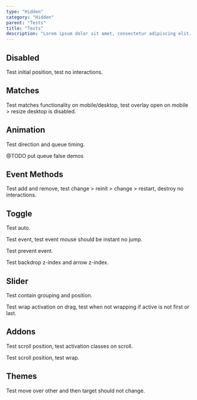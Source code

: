 ```yaml
---
type: "Hidden"
category: "Hidden"
parent: "Tests"
title: "Tests"
description: "Lorem ipsum dolor sit amet, consectetur adipiscing elit. Nunc tempus laoreet leo sit amet iaculis."
---
```


## Disabled

Test initial position, test no interactions.

<demo>
  <demovanilla src="vanilla/components/core/slider/disable">
  </demovanilla>
  <demovanilla src="vanilla/components/core/toggle/disable">
  </demovanilla>
  <demovanilla src="vanilla/components/core/overlay/disable">
  </demovanilla>
  <demovanilla src="vanilla/components/core/drop/disable">
  </demovanilla>
  <demovanilla src="vanilla/components/core/tooltip/disable">
  </demovanilla>
  <demovanilla src="vanilla/components/core/card/disable">
  </demovanilla>
</demo>

## Matches

Test matches functionality on mobile/desktop, test overlay open on mobile > resize desktop is disabled.

<demo>
  <demovanilla src="vanilla/components/core/slider/matches">
  </demovanilla>
  <demovanilla src="vanilla/components/core/toggle/matches">
  </demovanilla>
  <demovanilla src="vanilla/components/core/overlay/matches">
  </demovanilla>
  <demovanilla src="vanilla/components/core/drop/matches">
  </demovanilla>
  <demovanilla src="vanilla/components/core/tooltip/matches">
  </demovanilla>
</demo>

## Animation

Test direction and queue timing.

<demo>
  <demovanilla src="vanilla/components/core/toggle/animation-css-multiple">
  </demovanilla>
  <demovanilla src="vanilla/components/core/drop/animation-css-multiple">
  </demovanilla>
  <demovanilla src="vanilla/components/core/tooltip/animation-css-multiple">
  </demovanilla>
</demo>

<demo>
  <demovanilla src="vanilla/components/core/toggle/animation-js-multiple">
  </demovanilla>
  <demovanilla src="vanilla/components/core/drop/animation-js-multiple">
  </demovanilla>
  <demovanilla src="vanilla/components/core/tooltip/animation-js-multiple">
  </demovanilla>
</demo>

@TODO put queue false demos
## Event Methods

Test add and remove, test change > reinit > change > restart, destroy no interactions.

<demo>
  <div class="gatsby_demo_item xt-toggle" data-iframe="iframe/components/core/slider/events-methods">
  </div>
  <div class="gatsby_demo_item xt-toggle" data-iframe="iframe/components/core/toggle/events-methods">
  </div>
  <div class="gatsby_demo_item xt-toggle" data-iframe="iframe/components/core/overlay/events-methods">
  </div>
  <div class="gatsby_demo_item xt-toggle" data-iframe="iframe/components/core/drop/events-methods">
  </div>
  <div class="gatsby_demo_item xt-toggle" data-iframe="iframe/components/core/tooltip/events-methods">
  </div>
</demo>

## Toggle

Test auto.

<demo>
  <demovanilla src="vanilla/components/core/toggle/auto">
  </demovanilla>
</demo>

Test event, test event mouse should be instant no jump.

<demo>
  <demovanilla src="vanilla/components/core/toggle/event-mouse">
  </demovanilla>
  <demovanilla src="vanilla/components/core/toggle/event-focus">
  </demovanilla>
  <demovanilla src="vanilla/components/core/drop/event">
  </demovanilla>
  <demovanilla src="vanilla/components/core/tooltip/event">
  </demovanilla>
</demo>

Test prevent event.

<demo>
  <demovanilla src="vanilla/components/core/toggle/prevent-event">
  </demovanilla>
  <demovanilla src="vanilla/components/core/toggle/prevent-event-hover">
  </demovanilla>
</demo>

Test backdrop z-index and arrow z-index.

<demo>
  <demovanilla src="vanilla/components/core/drop/backdrop">
  </demovanilla>
  <demovanilla src="vanilla/components/core/tooltip/backdrop">
  </demovanilla>
</demo>

## Slider

Test contain grouping and position.

<demo>
  <demovanilla src="vanilla/components/core/slider/wrap-center">
  </demovanilla>
  <demovanilla src="vanilla/components/core/slider/wrap-left">
  </demovanilla>
  <demovanilla src="vanilla/components/core/slider/wrap-right">
  </demovanilla>
</demo>

Test wrap activation on drag, test when not wrapping if active is not first or last.

<demo>
  <demovanilla src="vanilla/components/core/slider/wrap-center">
  </demovanilla>
  <demovanilla src="vanilla/components/core/slider/wrap-left">
  </demovanilla>
  <demovanilla src="vanilla/components/core/slider/wrap-right">
  </demovanilla>
</demo>

## Addons

Test scroll position, test activation classes on scroll.

<demo>
  <div class="gatsby_demo_item xt-toggle" data-iframe="iframe/components/addons/navigation/scrolltoanchor">
  </div>
</demo>

Test scroll position, test wrap.

<demo>
  <demovanilla src="vanilla/components/addons/slider/automaticscroll">
  </demovanilla>
</demo>

## Themes

Test move over other and then target should not change.

<demo>
  <div class="gatsby_demo_item xt-toggle" data-iframe="iframe/themes/navigation/menu-navigation-v1">
  </div>
</demo>

<demo>
  <div class="gatsby_demo_item xt-toggle" data-iframe="iframe/themes/hero/slider-hero-v2">
  </div>
  <div class="gatsby_demo_item xt-toggle" data-iframe="iframe/themes/listing/products-listing-v1">
  </div>
</demo>
